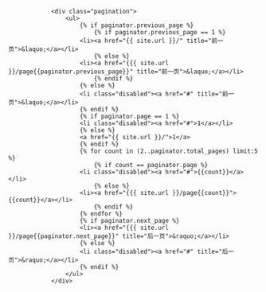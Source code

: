 <!-- pagination -->
                <div class="pagination">
                    <ul>
                        {% if paginator.previous_page %}
                            {% if paginator.previous_page == 1 %}
                        <li><a href="{{ site.url }}/" title="前一页">&laquo;</a></li>
                            {% else %}
                        <li><a href="{{{ site.url }}/page{{paginator.previous_page}}" title="前一页">&laquo;</a></li>
                            {% endif %}
                        {% else %}
                        <li class="disabled"><a href="#" title="前一页">&laquo;</a></li>
                        {% endif %}
                        {% if paginator.page == 1 %}
                        <li class="disabled"><a href="#">1</a></li>
                        {% else %}
                        <a href="{{ site.url }}/">1</a>
                        {% endif %}
                        {% for count in (2..paginator.total_pages) limit:5 %}
                            {% if count == paginator.page %}
                        <li class="disabled"><a href="#">{{count}}</a></li>
                            {% else %}
                        <li><a href="{{{ site.url }}/page{{count}}">{{count}}</a></li>
                            {% endif %}
                        {% endfor %}
                        {% if paginator.next_page %}
                        <li><a href="{{{ site.url }}/page{{paginator.next_page}}" title="后一页">&raquo;</a></li>
                        {% else %}
                        <li class="disabled"><a href="#" title="后一页">&raquo;</a></li>
                        {% endif %}
                    </ul>
                </div>
<!-- /pagination -->
<!-- 第{{paginator.page}}页/共{{paginator.total_pages}}页 -->